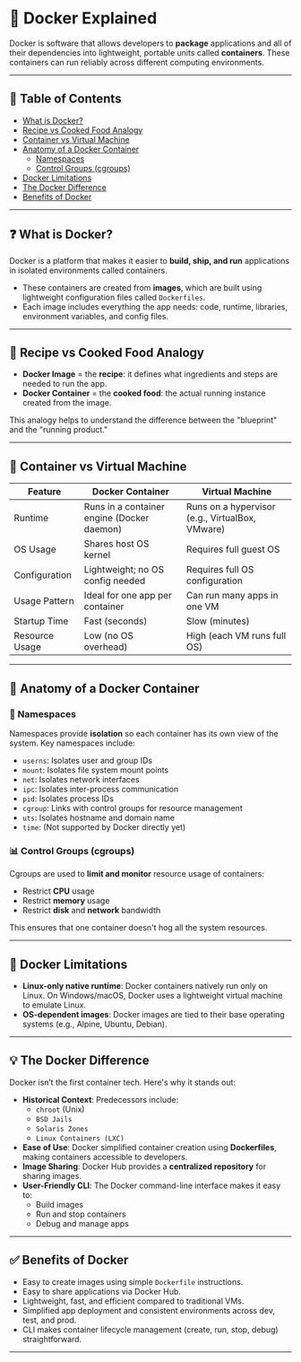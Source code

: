 # 🐳 Docker Explained

Docker is software that allows developers to **package** applications and all of their dependencies into lightweight, portable units called **containers**. These containers can run reliably across different computing environments.

---

## 📑 Table of Contents

- [What is Docker?](#what-is-docker)
- [Recipe vs Cooked Food Analogy](#recipe-vs-cooked-food-analogy)
- [Container vs Virtual Machine](#container-vs-virtual-machine)
- [Anatomy of a Docker Container](#anatomy-of-a-docker-container)
  - [Namespaces](#namespaces)
  - [Control Groups (cgroups)](#control-groups-cgroups)
- [Docker Limitations](#docker-limitations)
- [The Docker Difference](#the-docker-difference)
- [Benefits of Docker](#benefits-of-docker)

---

## ❓ What is Docker?

Docker is a platform that makes it easier to **build, ship, and run** applications in isolated environments called containers.

- These containers are created from **images**, which are built using lightweight configuration files called `Dockerfiles`.
- Each image includes everything the app needs: code, runtime, libraries, environment variables, and config files.

---

## 🍲 Recipe vs Cooked Food Analogy

- **Docker Image** = the **recipe**: it defines what ingredients and steps are needed to run the app.
- **Docker Container** = the **cooked food**: the actual running instance created from the image.

This analogy helps to understand the difference between the "blueprint" and the "running product."

---

## 🧱 Container vs Virtual Machine

| Feature                      | Docker Container                                 | Virtual Machine                                |
|-----------------------------|--------------------------------------------------|------------------------------------------------|
| Runtime                     | Runs in a container engine (Docker daemon)       | Runs on a hypervisor (e.g., VirtualBox, VMware)|
| OS Usage                    | Shares host OS kernel                            | Requires full guest OS                         |
| Configuration               | Lightweight; no OS config needed                 | Requires full OS configuration                 |
| Usage Pattern               | Ideal for one app per container                  | Can run many apps in one VM                    |
| Startup Time                | Fast (seconds)                                   | Slow (minutes)                                 |
| Resource Usage              | Low (no OS overhead)                             | High (each VM runs full OS)                    |

---

## 🧬 Anatomy of a Docker Container

### 🔐 Namespaces

Namespaces provide **isolation** so each container has its own view of the system. Key namespaces include:

- `userns`: Isolates user and group IDs
- `mount`: Isolates file system mount points
- `net`: Isolates network interfaces
- `ipc`: Isolates inter-process communication
- `pid`: Isolates process IDs
- `cgroup`: Links with control groups for resource management
- `uts`: Isolates hostname and domain name
- `time`: (Not supported by Docker directly yet)

### 📊 Control Groups (cgroups)

Cgroups are used to **limit and monitor** resource usage of containers:

- Restrict **CPU** usage
- Restrict **memory** usage
- Restrict **disk** and **network** bandwidth

This ensures that one container doesn't hog all the system resources.

---

## 🚫 Docker Limitations

- **Linux-only native runtime**: Docker containers natively run only on Linux. On Windows/macOS, Docker uses a lightweight virtual machine to emulate Linux.
- **OS-dependent images**: Docker images are tied to their base operating systems (e.g., Alpine, Ubuntu, Debian).

---

## 💡 The Docker Difference

Docker isn’t the first container tech. Here's why it stands out:

- **Historical Context**: Predecessors include:
  - `chroot` (Unix)
  - `BSD Jails`
  - `Solaris Zones`
  - `Linux Containers (LXC)`
- **Ease of Use**: Docker simplified container creation using **Dockerfiles**, making containers accessible to developers.
- **Image Sharing**: Docker Hub provides a **centralized repository** for sharing images.
- **User-Friendly CLI**: The Docker command-line interface makes it easy to:
  - Build images
  - Run and stop containers
  - Debug and manage apps

---

## ✅ Benefits of Docker

- Easy to create images using simple `Dockerfile` instructions.
- Easy to share applications via Docker Hub.
- Lightweight, fast, and efficient compared to traditional VMs.
- Simplified app deployment and consistent environments across dev, test, and prod.
- CLI makes container lifecycle management (create, run, stop, debug) straightforward.

---
